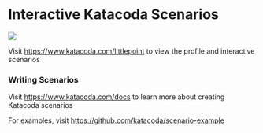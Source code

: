 # Interactive Katacoda Scenarios

[![](http://shields.katacoda.com/katacoda/littlepoint/count.svg)](https://www.katacoda.com/littlepoint "Get your profile on Katacoda.com")

Visit https://www.katacoda.com/littlepoint to view the profile and interactive scenarios

### Writing Scenarios
Visit https://www.katacoda.com/docs to learn more about creating Katacoda scenarios

For examples, visit https://github.com/katacoda/scenario-example
